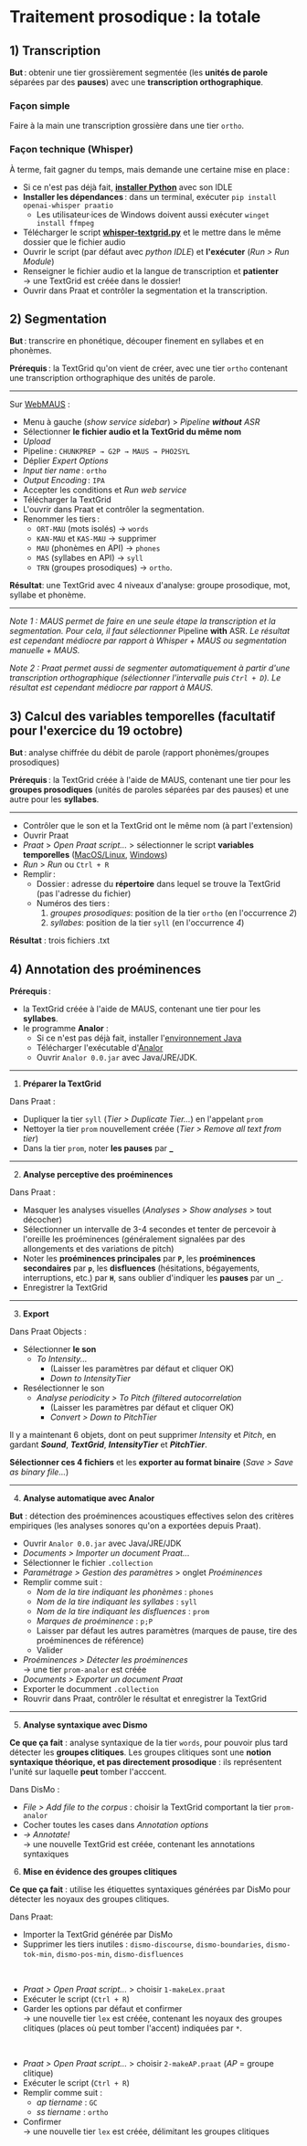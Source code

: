 # Traitement prosodique : la totale

## 1) Transcription
**But** : obtenir une tier grossièrement segmentée (les **unités de parole** séparées par des **pauses**) avec une **transcription orthographique**.

### Façon simple
Faire à la main une transcription grossière dans une tier `ortho`.

### Façon technique (Whisper)
À terme, fait gagner du temps, mais demande une certaine mise en place :

- Si ce n'est pas déjà fait, **[installer Python](https://www.python.org/downloads/)** avec son IDLE
- **Installer les dépendances** : dans un terminal, exécuter `pip install openai-whisper praatio`
	- Les utilisateur·ices de Windows doivent aussi exécuter `winget install ffmpeg`
- Télécharger le script **[whisper-textgrid.py](whisper-textgrid/whisper-textgrid-universal.py)** et le mettre dans le même dossier que le fichier audio
- Ouvrir le script (par défaut avec *python IDLE*) et **l'exécuter** (*Run > Run Module*)
- Renseigner le fichier audio et la langue de transcription et **patienter**  
→ une TextGrid est créée dans le dossier!
- Ouvrir dans Praat et contrôler la segmentation et la transcription.

## 2) Segmentation

**But** : transcrire en phonétique, découper finement en syllabes et en phonèmes.

**Prérequis** : la TextGrid qu'on vient de créer, avec une tier `ortho` contenant une transcription orthographique des unités de parole.

---

Sur [WebMAUS](https://clarin.phonetik.uni-muenchen.de/BASWebServices/interface/WebMAUSGeneral) :
- Menu à gauche (*show service sidebar*) > *Pipeline **without** ASR*
- Sélectionner **le fichier audio et la TextGrid du même nom**
- *Upload*
- Pipeline : `CHUNKPREP → G2P → MAUS → PHO2SYL`
- Déplier *Expert Options*
- *Input tier name* : `ortho`
- *Output Encoding* : `IPA`
- Accepter les conditions et *Run web service*
- Télécharger la TextGrid
- L'ouvrir dans Praat et contrôler la segmentation.
- Renommer les tiers :
	- `ORT-MAU` (mots isolés) → `words`
	- `KAN-MAU` et `KAS-MAU` → supprimer
	- `MAU` (phonèmes en API) → `phones`
	- `MAS` (syllabes en API) → `syll`
	- `TRN` (groupes prosodiques) → `ortho`.

**Résultat**: une TextGrid avec 4 niveaux d'analyse: groupe prosodique, mot, syllabe et phonème.

---

*Note 1 : MAUS permet de faire en une seule étape la transcription et la segmentation. Pour cela, il faut sélectionner* Pipeline **with** ASR. *Le résultat est cependant médiocre par rapport à Whisper + MAUS ou segmentation manuelle + MAUS.*

*Note 2 : Praat permet aussi de segmenter automatiquement à partir d'une transcription orthographique (sélectionner l'intervalle puis `Ctrl + D`). Le résultat est cependant médiocre par rapport à MAUS.*


## 3) Calcul des variables temporelles (facultatif pour l'exercice du 19 octobre)

**But** : analyse chiffrée du débit de parole (rapport phonèmes/groupes prosodiques)

**Prérequis** : la TextGrid créée à l'aide de MAUS, contenant une tier pour les **groupes prosodiques** (unités de paroles séparées par des pauses) et une autre pour les **syllabes**.

---

- Contrôler que le son et la TextGrid ont le même nom (à part l'extension)
- Ouvrir Praat
- *Praat* > *Open Praat script...* > sélectionner le script **variables temporelles** ([MacOS/Linux](praat_scripts/variables_temporelles_MAC_LINUX.praat), [Windows](praat_scripts/variables_temporelles_WIN.praat))
- *Run* > *Run* ou `Ctrl + R`
- Remplir : 
	- Dossier : adresse du **répertoire** dans lequel se trouve la TextGrid (pas l'adresse du fichier)
	- Numéros des tiers :
		1. *groupes prosodiques*: position de la tier `ortho` (en l'occurrence *2*)
		2. *syllabes*: position de la tier `syll` (en l'occurrence *4*)


**Résultat** : trois fichiers .txt

## 4) Annotation des proéminences

**Prérequis** : 
- la TextGrid créée à l'aide de MAUS, contenant une tier pour les **syllabes**.
- le programme **Analor** :
	- Si ce n'est pas déjà fait, installer l'[environnement Java](https://adoptium.net/fr/temurin/releases?version=21&os=any&arch=any) 
	- Télécharger l'exécutable d'[Analor](https://www.lattice.cnrs.fr/ressources/logiciels/analor/)
	- Ouvrir `Analor 0.0.jar` avec Java/JRE/JDK.

---

1) **Préparer la TextGrid**

Dans Praat :
- Dupliquer la tier `syll` (*Tier > Duplicate Tier...*) en l'appelant `prom`
- Nettoyer la tier `prom` nouvellement créée (*Tier > Remove all text from tier*)
- Dans la tier `prom`, noter **les pauses** par **_**

---

2) **Analyse perceptive des proéminences**

Dans Praat : 
- Masquer les analyses visuelles (*Analyses > Show analyses* > tout décocher)
- Sélectionner un intervalle de 3-4 secondes et tenter de percevoir à l'oreille les proéminences (généralement signalées par des allongements et des variations de pitch)
- Noter les **proéminences principales** par **`P`**, les **proéminences secondaires** par **`p`**, les **disfluences** (hésitations, bégayements, interruptions, etc.) par **`H`**, sans oublier d'indiquer les **pauses** par un **`_`**.
- Enregistrer la TextGrid

---

3) **Export**

Dans Praat Objects :

- Sélectionner **le son**
	- *To Intensity...*
		- (Laisser les paramètres par défaut et cliquer OK)
		- *Down to IntensityTier*
- Resélectionner le son
	- *Analyse periodicity > To Pitch (filtered autocorrelation*
		- (Laisser les paramètres par défaut et cliquer OK)
		- *Convert > Down to PitchTier*

Il y a maintenant 6 objets, dont on peut supprimer *Intensity* et *Pitch*, en gardant ***Sound***, ***TextGrid***, ***IntensityTier*** et ***PitchTier***.

**Sélectionner ces 4 fichiers** et les **exporter au format binaire** (*Save > Save as binary file...*)

---

4) **Analyse automatique avec Analor**

**But** : détection des proéminences acoustiques effectives selon des critères empiriques (les analyses sonores qu'on a exportées depuis Praat).

- Ouvrir `Analor 0.0.jar` avec Java/JRE/JDK
- *Documents > Importer un document Praat...*
- Sélectionner le fichier `.collection` 
- *Paramétrage > Gestion des paramètres* > onglet *Proéminences*
- Remplir comme suit :
	- *Nom de la tire indiquant les phonèmes* : `phones`
	- *Nom de la tire indiquant les syllabes* : `syll`
	- *Nom de la tire indiquant les disfluences* : `prom`
	- *Marques de proéminence* : `p;P`
	- Laisser par défaut les autres paramètres (marques de pause, tire des proéminences de référence)
	- Valider
- *Proéminences > Détecter les proéminences*  
→ une tier `prom-analor` est créée
- *Documents > Exporter un document Praat*
- Exporter le documment `.collection`
- Rouvrir dans Praat, contrôler le résultat et enregistrer la TextGrid

---

5) **Analyse syntaxique avec Dismo**

**Ce que ça fait** : analyse syntaxique de la tier `words`, pour pouvoir plus tard détecter les **groupes clitiques**. Les groupes clitiques sont une **notion syntaxique théorique, et pas directement prosodique** : ils représentent l'unité sur laquelle **peut** tomber l'acccent.

Dans DisMo : 
- *File > Add file to the corpus* : choisir la TextGrid comportant la tier `prom-analor` 
- Cocher toutes les cases dans *Annotation options*
- *→ Annotate!*  
→ une nouvelle TextGrid est créée, contenant les annotations syntaxiques


6) **Mise en évidence des groupes clitiques**

**Ce que ça fait** : utilise les étiquettes syntaxiques générées par DisMo pour détecter les noyaux des groupes clitiques.

Dans Praat:
- Importer la TextGrid générée par DisMo
- Supprimer les tiers inutiles : `dismo-discourse`, `dismo-boundaries`, `dismo-tok-min`, `dismo-pos-min`, `dismo-disfluences`

<br>

- *Praat > Open Praat script...* > choisir `1-makeLex.praat`
- Exécuter le script (`Ctrl + R`)
- Garder les options par défaut et confirmer  
→ une nouvelle tier `lex` est créée, contenant les noyaux des groupes clitiques (places où peut tomber l'accent) indiquées par `*`.

<br>

- *Praat > Open Praat script...* > choisir `2-makeAP.praat` (*AP* = groupe clitique)
- Exécuter le script (`Ctrl + R`)
- Remplir comme suit :
	- *ap tiername* : `GC`
	- *ss tiername* : `ortho`
- Confirmer  
→ une nouvelle tier `lex` est créée, délimitant les groupes clitiques

